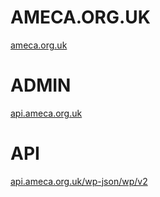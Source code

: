 # AMECA.ORG.UK
[ameca.org.uk](https://ameca.org.uk/)

# ADMIN
[api.ameca.org.uk](https://api.ameca.org.uk/)

# API
[api.ameca.org.uk/wp-json/wp/v2](https://api.ameca.org.uk/wp-json/wp/v2)
